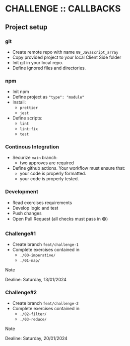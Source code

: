 # CHALLENGE :: CALLBACKS

## Project setup

### git

- Create remote repo with name `09_Javascript_array`
- Copy provided project to your local Client Side folder
- Init git in your local repo.
- Define ignored files and directories.

### npm

- Init npm
- Define project as `"type": "module"`
- Install:
  - `prettier`
  - `jest`
- Define scripts:
  - `lint`
  - `lint:fix`
  - `test`

### Continous Integration

- Securize `main` branch:
  - two approves are required
- Define github actions. Your workflow must ensure that:
  - your code is properly formatted.
  - your code is properly tested.

### Development

- Read exercises requirements
- Develop logic and test
- Push changes
- Open Pull Request (all checks must pass in 🟢)

### Challenge#1

- Create branch `feat/challenge-1`
- Complete exercises contained in
  - `./00-imperative/`
  - `./01-map/`

> [!NOTE]  
> Dealine: Saturday, 13/01/2024

### Challenge#2

- Create branch `feat/challenge-2`
- Complete exercises contained in
  - `./02-filter/`
  - `./03-reduce/`

> [!NOTE]  
> Dealine: Saturday, 20/01/2024
